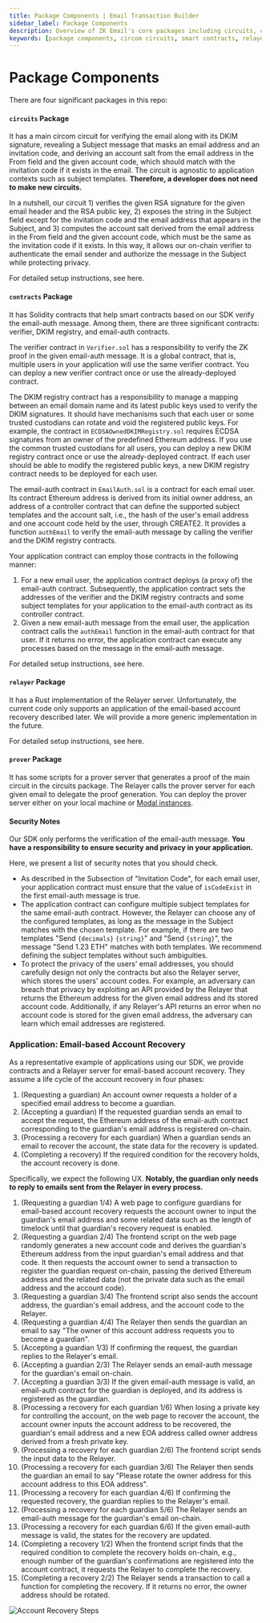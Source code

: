```yaml
---
title: Package Components | Email Transaction Builder
sidebar_label: Package Components
description: Overview of ZK Email's core packages including circuits, contracts, relayer, and prover components, with detailed explanations of their roles in email verification and blockchain integration
keywords: [package components, circom circuits, smart contracts, relayer server, prover server, DKIM verification, email authentication, account recovery, blockchain integration, zero-knowledge proofs]
---
```


# Package Components

There are four significant packages in this repo:

#### `circuits` Package

It has a main circom circuit for verifying the email along with its DKIM signature, revealing a Subject message that masks an email address and an invitation code, and deriving an account salt from the email address in the From field and the given account code, which should match with the invitation code if it exists in the email. The circuit is agnostic to application contexts such as subject templates. **Therefore, a developer does not need to make new circuits.**

In a nutshell, our circuit 1) verifies the given RSA signature for the given email header and the RSA public key, 2) exposes the string in the Subject field except for the invitation code and the email address that appears in the Subject, and 3) computes the account salt derived from the email address in the From field and the given account code, which must be the same as the invitation code if it exists. In this way, it allows our on-chain verifier to authenticate the email sender and authorize the message in the Subject while protecting privacy.

For detailed setup instructions, see here.

#### `contracts` Package

It has Solidity contracts that help smart contracts based on our SDK verify the email-auth message. Among them, there are three significant contracts: verifier, DKIM registry, and email-auth contracts.

The verifier contract in `Verifier.sol` has a responsibility to verify the ZK proof in the given email-auth message. It is a global contract, that is, multiple users in your application will use the same verifier contract. You can deploy a new verifier contract once or use the already-deployed contract.

The DKIM registry contract has a responsibility to manage a mapping between an email domain name and its latest public keys used to verify the DKIM signatures. It should have mechanisms such that each user or some trusted custodians can rotate and void the registered public keys. For example, the contract in `ECDSAOwnedDKIMRegistry.sol` requires ECDSA signatures from an owner of the predefined Ethereum address. If you use the common trusted custodians for all users, you can deploy a new DKIM registry contract once or use the already-deployed contract. If each user should be able to modify the registered public keys, a new DKIM registry contract needs to be deployed for each user.

The email-auth contract in `EmailAuth.sol` is a contract for each email user. Its contract Ethereum address is derived from its initial owner address, an address of a controller contract that can define the supported subject templates and the account salt, i.e., the hash of the user's email address and one account code held by the user, through CREATE2. It provides a function `authEmail` to verify the email-auth message by calling the verifier and the DKIM registry contracts.

Your application contract can employ those contracts in the following manner:

1. For a new email user, the application contract deploys (a proxy of) the email-auth contract. Subsequently, the application contract sets the addresses of the verifier and the DKIM registry contracts and some subject templates for your application to the email-auth contract as its controller contract.
2. Given a new email-auth message from the email user, the application contract calls the `authEmail` function in the email-auth contract for that user. If it returns no error, the application contract can execute any processes based on the message in the email-auth message.

For detailed setup instructions, see here.

#### `relayer` Package

It has a Rust implementation of the Relayer server. Unfortunately, the current code only supports an application of the email-based account recovery described later. We will provide a more generic implementation in the future.

For detailed setup instructions, see here.

#### `prover` Package

It has some scripts for a prover server that generates a proof of the main circuit in the circuits package. The Relayer calls the prover server for each given email to delegate the proof generation. You can deploy the prover server either on your local machine or [Modal instances](https://modal.com/).

#### Security Notes

Our SDK only performs the verification of the email-auth message. **You have a responsibility to ensure security and privacy in your application.**

Here, we present a list of security notes that you should check.

* As described in the Subsection of "Invitation Code", for each email user, your application contract must ensure that the value of `isCodeExist` in the first email-auth message is true.
* The application contract can configure multiple subject templates for the same email-auth contract. However, the Relayer can choose any of the configured templates, as long as the message in the Subject matches with the chosen template. For example, if there are two templates "Send `{decimals}` `{string}`" and "Send `{string}`", the message "Send 1.23 ETH" matches with both templates. We recommend defining the subject templates without such ambiguities.
* To protect the privacy of the users' email addresses, you should carefully design not only the contracts but also the Relayer server, which stores the users' account codes. For example, an adversary can breach that privacy by exploiting an API provided by the Relayer that returns the Ethereum address for the given email address and its stored account code. Additionally, if any Relayer's API returns an error when no account code is stored for the given email address, the adversary can learn which email addresses are registered.

### Application: Email-based Account Recovery

As a representative example of applications using our SDK, we provide contracts and a Relayer server for email-based account recovery. They assume a life cycle of the account recovery in four phases:

1. (Requesting a guardian) An account owner requests a holder of a specified email address to become a guardian.
2. (Accepting a guardian) If the requested guardian sends an email to accept the request, the Ethereum address of the email-auth contract corresponding to the guardian's email address is registered on-chain.
3. (Processing a recovery for each guardian) When a guardian sends an email to recover the account, the state data for the recovery is updated.
4. (Completing a recovery) If the required condition for the recovery holds, the account recovery is done.

Specifically, we expect the following UX. **Notably, the guardian only needs to reply to emails sent from the Relayer in every process.**

1. (Requesting a guardian 1/4) A web page to configure guardians for email-based account recovery requests the account owner to input the guardian's email address and some related data such as the length of timelock until that guardian's recovery request is enabled.
2. (Requesting a guardian 2/4) The frontend script on the web page randomly generates a new account code and derives the guardian's Ethereum address from the input guardian's email address and that code. It then requests the account owner to send a transaction to register the guardian request on-chain, passing the derived Ethereum address and the related data (not the private data such as the email address and the account code).
3. (Requesting a guardian 3/4) The frontend script also sends the account address, the guardian's email address, and the account code to the Relayer.
4. (Requesting a guardian 4/4) The Relayer then sends the guardian an email to say "The owner of this account address requests you to become a guardian".
5. (Accepting a guardian 1/3) If confirming the request, the guardian replies to the Relayer's email.
6. (Accepting a guardian 2/3) The Relayer sends an email-auth message for the guardian's email on-chain.
7. (Accepting a guardian 3/3) If the given email-auth message is valid, an email-auth contract for the guardian is deployed, and its address is registered as the guardian.
8. (Processing a recovery for each guardian 1/6) When losing a private key for controlling the account, on the web page to recover the account, the account owner inputs the account address to be recovered, the guardian's email address and a new EOA address called owner address derived from a fresh private key.
9. (Processing a recovery for each guardian 2/6) The frontend script sends the input data to the Relayer.
10. (Processing a recovery for each guardian 3/6) The Relayer then sends the guardian an email to say "Please rotate the owner address for this account address to this EOA address".
11. (Processing a recovery for each guardian 4/6) If confirming the requested recovery, the guardian replies to the Relayer's email.
12. (Processing a recovery for each guardian 5/6) The Relayer sends an email-auth message for the guardian's email on-chain.
13. (Processing a recovery for each guardian 6/6) If the given email-auth message is valid, the states for the recovery are updated.
14. (Completing a recovery 1/2) When the frontend script finds that the required condition to complete the recovery holds on-chain, e.g., enough number of the guardian's confirmations are registered into the account contract, it requests the Relayer to complete the recovery.
15. (Completing a recovery 2/2) The Relayer sends a transaction to call a function for completing the recovery. If it returns no error, the owner address should be rotated.

![Account Recovery Steps](/img/account-recovery-steps.png)
